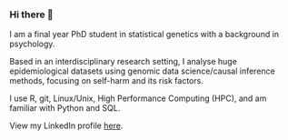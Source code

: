 ### Hi there 👋

I am a final year PhD student in statistical genetics with a background in psychology. 

Based in an interdisciplinary research setting, I analyse huge epidemiological datasets using genomic data science/causal inference methods, focusing on self-harm and its risk factors.  

I use R, git, Linux/Unix, High Performance Computing (HPC), and am familiar with Python and SQL. 

View my LinkedIn profile [here](https://www.linkedin.com/in/kai-xiang-lim-5e345/).
